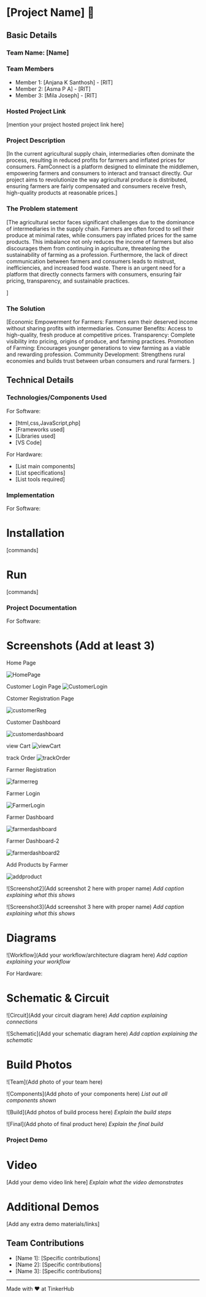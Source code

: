 # [Project Name] 🎯


## Basic Details
### Team Name: [Name]


### Team Members
- Member 1: [Anjana K Santhosh] - [RIT]
- Member 2: [Asma P A] - [RIT]
- Member 3: [Mila Joseph] - [RIT]

### Hosted Project Link
[mention your project hosted project link here]

### Project Description
[In the current agricultural supply chain, intermediaries often dominate the process, resulting in reduced profits for farmers and inflated prices for consumers. FamConnect is a platform designed to eliminate the middlemen, empowering farmers and consumers to interact and transact directly. Our project aims to revolutionize the way agricultural produce is distributed, ensuring farmers are fairly compensated and consumers receive fresh, high-quality products at reasonable prices.]

### The Problem statement
[The agricultural sector faces significant challenges due to the dominance of intermediaries in the supply chain. Farmers are often forced to sell their produce at minimal rates, while consumers pay inflated prices for the same products. This imbalance not only reduces the income of farmers but also discourages them from continuing in agriculture, threatening the sustainability of farming as a profession. Furthermore, the lack of direct communication between farmers and consumers leads to mistrust, inefficiencies, and increased food waste. There is an urgent need for a platform that directly connects farmers with consumers, ensuring fair pricing, transparency, and sustainable practices.

]

### The Solution
[Economic Empowerment for Farmers: Farmers earn their deserved income without sharing profits with intermediaries.
Consumer Benefits: Access to high-quality, fresh produce at competitive prices.
Transparency: Complete visibility into pricing, origins of produce, and farming practices.
Promotion of Farming: Encourages younger generations to view farming as a viable and rewarding profession.
Community Development: Strengthens rural economies and builds trust between urban consumers and rural farmers.
]

## Technical Details
### Technologies/Components Used
For Software:
- [html,css,JavaScript,php]
- [Frameworks used]
- [Libraries used]
- [VS Code]

For Hardware:
- [List main components]
- [List specifications]
- [List tools required]

### Implementation
For Software:
# Installation
[commands]

# Run
[commands]

### Project Documentation
For Software:

# Screenshots (Add at least 3)
Home Page

![HomePage](https://github.com/user-attachments/assets/0dd855b5-d80d-4233-86f9-29c6ba548601)

Customer Login Page
![CustomerLogin](https://github.com/user-attachments/assets/69c4ed7c-32ba-41a4-a802-6d1034ae691e)

Cstomer Registration Page

![customerReg](https://github.com/user-attachments/assets/8034f27d-8d4f-4a9f-a2fa-a3e3e5cde386)

Customer Dashboard

![customerdashboard](https://github.com/user-attachments/assets/cfbba7f8-4337-4659-9ef7-9c7e9040eaa7)

view Cart
![viewCart](https://github.com/user-attachments/assets/f2c2a0f5-9ef9-41b0-8e53-50f348bd9171)

track Order
![trackOrder](https://github.com/user-attachments/assets/6d4f3eeb-0f93-4cba-aafd-0792b957503a)

Farmer Registration

![farmerreg](https://github.com/user-attachments/assets/fdb6517b-df7e-42ea-82f8-d5f1bd518ce0)

Farmer Login

![FarmerLogin](https://github.com/user-attachments/assets/9361131d-f82e-4160-a7ad-8da68f532f13)

Farmer Dashboard

![farmerdashboard](https://github.com/user-attachments/assets/82aa32de-e742-48e7-af26-1f24c250813e)

Farmer Dashboard-2

![farmerdashboard2](https://github.com/user-attachments/assets/514dc79d-8328-4592-8a6a-483335f87b53)

Add Products by Farmer

![addproduct](https://github.com/user-attachments/assets/0b699095-5901-467b-a512-0febc955b079)







![Screenshot2](Add screenshot 2 here with proper name)
*Add caption explaining what this shows*

![Screenshot3](Add screenshot 3 here with proper name)
*Add caption explaining what this shows*

# Diagrams
![Workflow](Add your workflow/architecture diagram here)
*Add caption explaining your workflow*

For Hardware:

# Schematic & Circuit
![Circuit](Add your circuit diagram here)
*Add caption explaining connections*

![Schematic](Add your schematic diagram here)
*Add caption explaining the schematic*

# Build Photos
![Team](Add photo of your team here)


![Components](Add photo of your components here)
*List out all components shown*

![Build](Add photos of build process here)
*Explain the build steps*

![Final](Add photo of final product here)
*Explain the final build*

### Project Demo
# Video
[Add your demo video link here]
*Explain what the video demonstrates*

# Additional Demos
[Add any extra demo materials/links]

## Team Contributions
- [Name 1]: [Specific contributions]
- [Name 2]: [Specific contributions]
- [Name 3]: [Specific contributions]

---
Made with ❤️ at TinkerHub
